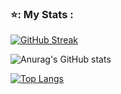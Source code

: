 ### ⭐: My Stats :

[![GitHub Streak](https://streak-stats.demolab.com/?user=Adriwang)](https://git.io/streak-stats)

![Anurag's GitHub stats](https://github-readme-stats.vercel.app/api?username=Adriwang&show_icons=true&theme=radical)

[![Top Langs](https://github-readme-stats.vercel.app/api/top-langs/?username=Adriwang)](https://github.com/anuraghazra/github-readme-stats&theme=radical)
